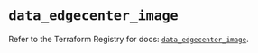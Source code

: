 # `data_edgecenter_image`

Refer to the Terraform Registry for docs: [`data_edgecenter_image`](https://registry.terraform.io/providers/edge-center/edgecenter/0.10.3/docs/data-sources/image).
